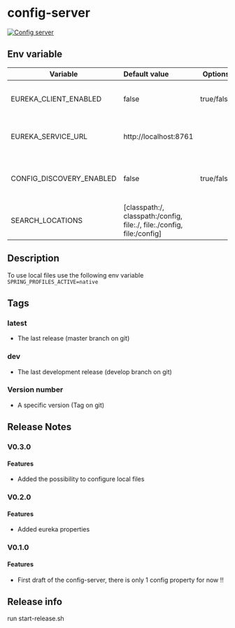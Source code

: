 # config-server

[![Config server](https://dockeri.co/image/robert2411/config-server)](https://hub.docker.com/r/robert2411/config-server)

## Env variable

| Variable                    | Default value         | Options    | Description                                                                           |
| --------------------------- |:----------------------| -----------|---------------------------------------------------------------------------------------|
| EUREKA_CLIENT_ENABLED       | false                 | true/false | Find other applications using eureka                                                  |
| EUREKA_SERVICE_URL          | http://localhost:8761 |            | /euraka is added to the url by default                                                |
| CONFIG_DISCOVERY_ENABLED    | false                 | true/false | Find the config server using eurkea?                                                  |
| SEARCH_LOCATIONS            |[classpath:/, classpath:/config, file:./, file:./config, file:/config] | | |

## Description
To use local files use the following env variable `SPRING_PROFILES_ACTIVE=native`

## Tags
### latest
 - The last release (master branch on git)
 
### dev
 - The last development release (develop branch on git)

### Version number
 - A specific version (Tag on git)

## Release Notes

### V0.3.0
#### Features
 - Added the possibility to configure local files

### V0.2.0
#### Features
 - Added eureka properties

### V0.1.0
#### Features
 - First draft of the config-server, there is only 1 config property for now !!
 
## Release info
run start-release.sh